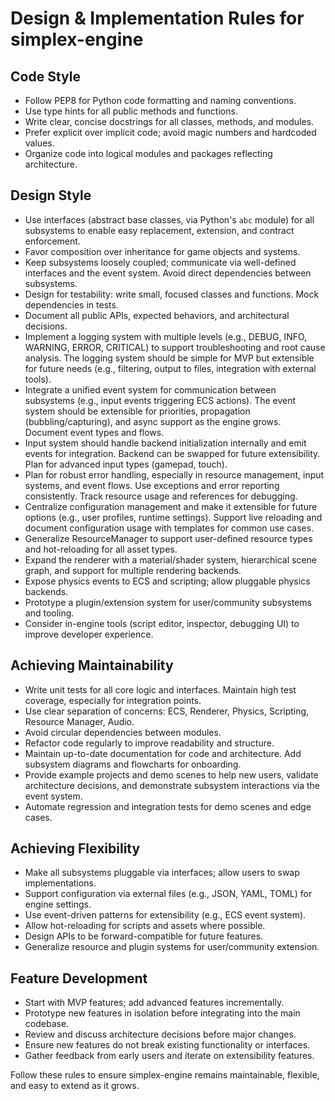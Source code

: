 # Design & Implementation Rules for simplex-engine

## Code Style
- Follow PEP8 for Python code formatting and naming conventions.
- Use type hints for all public methods and functions.
- Write clear, concise docstrings for all classes, methods, and modules.
- Prefer explicit over implicit code; avoid magic numbers and hardcoded values.
- Organize code into logical modules and packages reflecting architecture.


## Design Style

- Use interfaces (abstract base classes, via Python's `abc` module) for all subsystems to enable easy replacement, extension, and contract enforcement.
- Favor composition over inheritance for game objects and systems.
- Keep subsystems loosely coupled; communicate via well-defined interfaces and the event system. Avoid direct dependencies between subsystems.
- Design for testability: write small, focused classes and functions. Mock dependencies in tests.
- Document all public APIs, expected behaviors, and architectural decisions.
- Implement a logging system with multiple levels (e.g., DEBUG, INFO, WARNING, ERROR, CRITICAL) to support troubleshooting and root cause analysis. The logging system should be simple for MVP but extensible for future needs (e.g., filtering, output to files, integration with external tools).
- Integrate a unified event system for communication between subsystems (e.g., input events triggering ECS actions). The event system should be extensible for priorities, propagation (bubbling/capturing), and async support as the engine grows. Document event types and flows.
- Input system should handle backend initialization internally and emit events for integration. Backend can be swapped for future extensibility. Plan for advanced input types (gamepad, touch).
- Plan for robust error handling, especially in resource management, input systems, and event flows. Use exceptions and error reporting consistently. Track resource usage and references for debugging.
- Centralize configuration management and make it extensible for future options (e.g., user profiles, runtime settings). Support live reloading and document configuration usage with templates for common use cases.
- Generalize ResourceManager to support user-defined resource types and hot-reloading for all asset types.
- Expand the renderer with a material/shader system, hierarchical scene graph, and support for multiple rendering backends.
- Expose physics events to ECS and scripting; allow pluggable physics backends.
- Prototype a plugin/extension system for user/community subsystems and tooling.
- Consider in-engine tools (script editor, inspector, debugging UI) to improve developer experience.

## Achieving Maintainability
- Write unit tests for all core logic and interfaces. Maintain high test coverage, especially for integration points.
- Use clear separation of concerns: ECS, Renderer, Physics, Scripting, Resource Manager, Audio.
- Avoid circular dependencies between modules.
- Refactor code regularly to improve readability and structure.
- Maintain up-to-date documentation for code and architecture. Add subsystem diagrams and flowcharts for onboarding.
- Provide example projects and demo scenes to help new users, validate architecture decisions, and demonstrate subsystem interactions via the event system.
- Automate regression and integration tests for demo scenes and edge cases.

## Achieving Flexibility
- Make all subsystems pluggable via interfaces; allow users to swap implementations.
- Support configuration via external files (e.g., JSON, YAML, TOML) for engine settings.
- Use event-driven patterns for extensibility (e.g., ECS event system).
- Allow hot-reloading for scripts and assets where possible.
- Design APIs to be forward-compatible for future features.
- Generalize resource and plugin systems for user/community extension.

## Feature Development
- Start with MVP features; add advanced features incrementally.
- Prototype new features in isolation before integrating into the main codebase.
- Review and discuss architecture decisions before major changes.
- Ensure new features do not break existing functionality or interfaces.
- Gather feedback from early users and iterate on extensibility features.

Follow these rules to ensure simplex-engine remains maintainable, flexible, and easy to extend as it grows.
